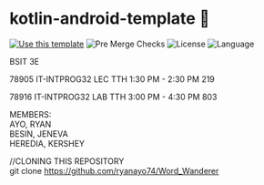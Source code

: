 # kotlin-android-template 🤖

[![Use this template](https://img.shields.io/badge/from-kotlin--android--template-brightgreen?logo=dropbox)](https://github.com/cortinico/kotlin-android-template/generate) ![Pre Merge Checks](https://github.com/cortinico/kotlin-android-template/workflows/Pre%20Merge%20Checks/badge.svg)  ![License](https://img.shields.io/github/license/cortinico/kotlin-android-template.svg) ![Language](https://img.shields.io/github/languages/top/cortinico/kotlin-android-template?color=blue&logo=kotlin)


BSIT 3E<br>

78905 IT-INTPROG32 LEC TTH 1:30 PM - 2:30 PM 219<br>

78916 IT-INTPROG32 LAB TTH 3:00 PM - 4:30 PM 803<br>


MEMBERS:<br>
AYO, RYAN<br>
BESIN, JENEVA<br>
HEREDIA, KERSHEY


//CLONING THIS REPOSITORY<br>
git clone https://github.com/ryanayo74/Word_Wanderer<br>
